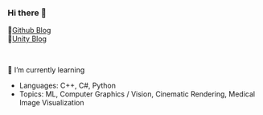 ### Hi there 👋

<!--
**ArtistDeveloper/ArtistDeveloper** is a ✨ _special_ ✨ repository because its `README.md` (this file) appears on your GitHub profile.

Here are some ideas to get you started:

- 🔭 I’m currently working on ...
- 🌱 I’m currently learning ...
- 👯 I’m looking to collaborate on ...
- 🤔 I’m looking for help with ...
- 💬 Ask me about ...
- 📫 How to reach me: ...
- 😄 Pronouns: ...
- ⚡ Fun fact: ...
--> 

<!--![Anurag's GitHub stats](https://github-readme-stats.vercel.app/api?username=ArtistDeveloper&show_icons=true&theme=dracula) -->
<!-- [![solved.ac tier](http://mazassumnida.wtf/api/v2/generate_badge?boj=somadubel)](https://solved.ac/profile/somadubel) -->

🧮[Github Blog](https://artistdeveloper.github.io/)<br/>
🧮[Unity Blog](https://artiper.tistory.com/)

<br/>

🌱 I’m currently learning
- Languages: C++, C#, Python
- Topics: ML, Computer Graphics / Vision, Cinematic Rendering, Medical Image Visualization



<!-- ### Skils
<img src="https://img.shields.io/badge/-C Sharp-239120?style=flat&logo=CSharp&logoColor=white"/> -->

<!--
**할 것**
1. 프로젝트를 하는 것 이외에  코드 퀄리티 자체를 올리는 것을 신경쓰기 (OOP 코드 퀄리티 늘리기)
2. 렌더링 기초지식 학습


저도 외국에서 프론트엔트하는 개발자 친구가 타자치기전에 꼭 종이에다 코드를 적어서 공부하는거 따라했는데

Linq
-->

